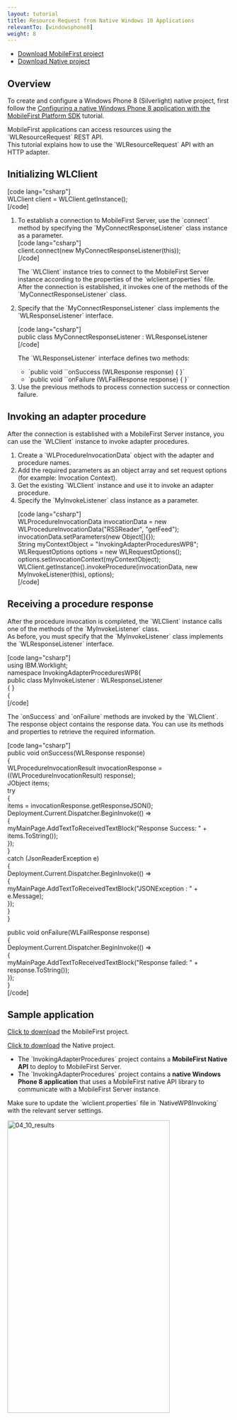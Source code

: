 ```yaml
---
layout: tutorial
title: Resource Request from Native Windows 10 Applications
relevantTo: [windowsphone8]
weight: 8
---
```

<ul>
<li class="download-sample">
<a href="https://github.com/MobileFirst-Platform-Developer-Center/InvokingAdapterProcedures" target="_blank">Download MobileFirst project</a>
    </li>
<li class="download-sample">
<a href="https://github.com/MobileFirst-Platform-Developer-Center/InvokingAdapterProceduresWP8" target="_blank">Download Native project</a>
    </li>
</ul>

<h2>Overview</h2>
<p>To create and configure a Windows Phone 8 (Silverlight) native project, first follow the <a href="../../configuring-the-mfpf-sdk/configuring-a-native-windows-phone-8-application-with-the-mfp-sdk/">Configuring a native Windows Phone 8 application with the MobileFirst Platform SDK</a> tutorial.</p>
<p>MobileFirst applications can access resources using the `WLResourceRequest` REST API.<br />
This tutorial explains how to use the `WLResourceRequest` API with an HTTP adapter.</p>
<h2 id="initialize">Initializing WLClient</h2>
<p>[code lang="csharp"]<br />
WLClient client = WLClient.getInstance();<br />
[/code]</p>
<ol>
<li>To establish a connection to MobileFirst Server, use the `connect` method by specifying the `MyConnectResponseListener` class instance as a parameter.<br />
[code lang="csharp"]<br />
client.connect(new MyConnectResponseListener(this));<br />
[/code]</p>
<p>The `WLClient` instance tries to connect to the MobileFirst Server instance according to the properties of the `wlclient.properties` file.<br />
After the connection is established, it invokes one of the methods of the `MyConnectResponseListener` class.
</li>
<li>Specify that the `MyConnectResponseListener` class implements the `WLResponseListener` interface.
<p>[code lang="csharp"]<br />
public class MyConnectResponseListener : WLResponseListener<br />
[/code]</p>
<p>The `WLResponseListener` interface defines two methods:</p>
<ul>
<li>`public void ``onSuccess (WLResponse response) { }`</li>
<li>`public void ``onFailure (WLFailResponse response) { }`</li>
</ul>
</li>
<li>Use the previous methods to process connection success or connection failure.
</li>
</ol>
<h2 id="invoke">Invoking an adapter procedure</h2>
<p>After the connection is established with a MobileFirst Server instance, you can use the `WLClient` instance to invoke adapter procedures.</p>
<ol>
<li>Create a `WLProcedureInvocationData` object with the adapter and procedure names.
</li>
<li>Add the required parameters as an object array and set request options (for example: Invocation Context).
</li>
<li>Get the existing `WLClient` instance and use it to invoke an adapter procedure.
</li>
<li>Specify the `MyInvokeListener` class instance as a parameter.
<p>[code lang="csharp"]<br />
WLProcedureInvocationData invocationData = new WLProcedureInvocationData(&quot;RSSReader&quot;, &quot;getFeed&quot;);<br />
invocationData.setParameters(new Object[]{});<br />
String myContextObject = &quot;InvokingAdapterProceduresWP8&quot;;<br />
WLRequestOptions options = new WLRequestOptions();<br />
options.setInvocationContext(myContextObject);<br />
WLClient.getInstance().invokeProcedure(invocationData, new MyInvokeListener(this), options);<br />
[/code]
</li>
</ol>
<h2 id="response">Receiving a procedure response</h2>
<p>After the procedure invocation is completed, the `WLClient` instance calls one of the methods of the `MyInvokeListener` class.<br />
As before, you must specify that the `MyInvokeListener` class implements the `WLResponseListener` interface.</p>
<p>[code lang="csharp"]<br />
using IBM.Worklight;<br />
namespace InvokingAdapterProceduresWP8{<br />
  public class MyInvokeListener : WLResponseListener<br />
    { }<br />
{<br />
[/code]</p>
<p>The `onSuccess` and `onFailure` methods are invoked by the `WLClient`. The response object contains the response data. You can use its methods and properties to retrieve the required information.</p>
<p>[code lang="csharp"]<br />
public void onSuccess(WLResponse response)<br />
{<br />
    WLProcedureInvocationResult invocationResponse = ((WLProcedureInvocationResult) response);<br />
    JObject items;<br />
    try<br />
    {<br />
        items = invocationResponse.getResponseJSON();<br />
        Deployment.Current.Dispatcher.BeginInvoke(() =&gt;<br />
        {<br />
            myMainPage.AddTextToReceivedTextBlock(&quot;Response Success: &quot; + items.ToString());<br />
        });<br />
    }<br />
    catch (JsonReaderException e)<br />
    {<br />
        Deployment.Current.Dispatcher.BeginInvoke(() =&gt;<br />
        {<br />
            myMainPage.AddTextToReceivedTextBlock(&quot;JSONException : &quot; + e.Message);<br />
        });<br />
    }<br />
}</p>
<p>public void onFailure(WLFailResponse response)<br />
{<br />
    Deployment.Current.Dispatcher.BeginInvoke(() =&gt;<br />
    {<br />
        myMainPage.AddTextToReceivedTextBlock(&quot;Response failed: &quot; + response.ToString());<br />
    });<br />
}<br />
[/code]</p>
<h2 id="sample">Sample application</h2>
<p><a href="https://github.com/MobileFirst-Platform-Developer-Center/InvokingAdapterProcedures" target="_blank">Click to download</a> the MobileFirst project.</p>
<p><a href="https://github.com/MobileFirst-Platform-Developer-Center/InvokingAdapterProceduresWP8" target="_blank">Click to download</a> the Native project.</p>
<ul>
<li>The `InvokingAdapterProcedures` project contains a <strong>MobileFirst Native API</strong> to deploy to MobileFirst Server.</li>
<li>The `InvokingAdapterProcedures` project contains a <strong>native Windows Phone 8 application</strong> that uses a MobileFirst native API library to communicate with a MobileFirst Server instance.</li>
</ul>
<p>Make sure to update the `wlclient.properties` file in `NativeWP8Invoking` with the relevant server settings.</p>
<p><a href="http://developer.ibm.com/mobilefirstplatform/wp-content/uploads/sites/32/2014/07/04_10_results.jpg"><img src="{{ site.baseurl }}/assets/backup/04_10_results.jpg" alt="04_10_results" width="367" height="660" class="aligncenter size-full wp-image-3286" /></a></p>
